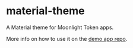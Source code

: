 # material-theme
A Material theme for Moonlight Token apps.

More info on how to use it on the [demo app repo](https://github.com/Moonlight-Token/demo-app).
